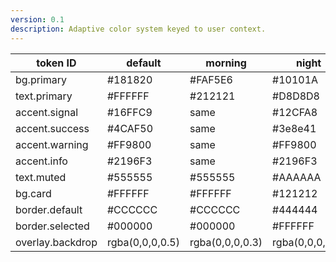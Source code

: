 ```yaml
---
version: 0.1
description: Adaptive color system keyed to user context.
---
```

| token ID        | default   | morning   | night    | low_battery |
|-----------------|-----------|-----------|----------|-------------|
| bg.primary      | #181820 | #FAF5E6 | #10101A | #282828   |
| text.primary    | #FFFFFF | #212121 | #D8D8D8 | #C0C0C0   |
| accent.signal   | #16FFC9 | same      | #12CFA8 | #0AAE8A   |
| accent.success  | #4CAF50 | same      | #3e8e41 | #2e7030 |
| accent.warning  | #FF9800 | same      | #FF9800 | #FF9800 |
| accent.info     | #2196F3 | same      | #2196F3 | #2196F3 |
| text.muted      | #555555 | #555555 | #AAAAAA | #999999 |
| bg.card         | #FFFFFF | #FFFFFF | #121212 | #222222 |
| border.default  | #CCCCCC | #CCCCCC | #444444 | #555555 |
| border.selected | #000000 | #000000 | #FFFFFF | #111111 |
| overlay.backdrop| rgba(0,0,0,0.5) | rgba(0,0,0,0.3) | rgba(0,0,0,0.7) | rgba(0,0,0,0.6) |
